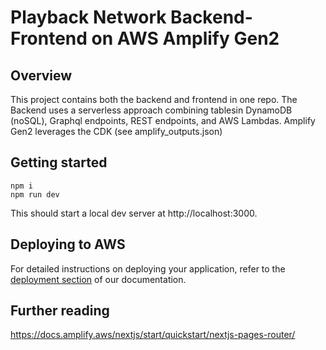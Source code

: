 # Playback Network Backend-Frontend on AWS Amplify Gen2

## Overview

This project contains both the backend and frontend in one repo.
The Backend uses a serverless approach combining tablesin DynamoDB (noSQL), Graphql endpoints, REST endpoints, and AWS Lambdas. Amplify Gen2 leverages the CDK (see amplify_outputs.json)

## Getting started
```
npm i
npm run dev
```
This should start a local dev server at http://localhost:3000.

## Deploying to AWS

For detailed instructions on deploying your application, refer to the [deployment section](https://docs.amplify.aws/nextjs/start/quickstart/nextjs-pages-router/#deploy-a-fullstack-app-to-aws) of our documentation.

## Further reading
https://docs.amplify.aws/nextjs/start/quickstart/nextjs-pages-router/
